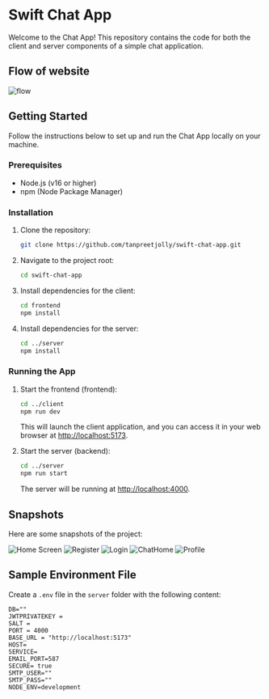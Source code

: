 # Swift Chat App

Welcome to the Chat App! This repository contains the code for both the client and server components of a simple chat application.

## Flow of website

![flow](https://i.imgur.com/trbch64.png)

## Getting Started

Follow the instructions below to set up and run the Chat App locally on your machine.

### Prerequisites

- Node.js (v16 or higher)
- npm (Node Package Manager)

### Installation

1. Clone the repository:

    ```bash
    git clone https://github.com/tanpreetjolly/swift-chat-app.git
    ```

2. Navigate to the project root:

    ```bash
    cd swift-chat-app
    ```

3. Install dependencies for the client:

    ```bash
    cd frontend
    npm install
    ```

4. Install dependencies for the server:

    ```bash
    cd ../server
    npm install
    ```

### Running the App

1. Start the frontend (frontend):

    ```bash
    cd ../client
    npm run dev
    ```

   This will launch the client application, and you can access it in your web browser at [http://localhost:5173](http://localhost:5173).

2. Start the server (backend):

    ```bash
    cd ../server
    npm run start
    ```

   The server will be running at [http://localhost:4000](http://localhost:4000).

## Snapshots

Here are some snapshots of the project:

![Home Screen](https://i.imgur.com/9XRw4t1.png)
![Register](https://i.imgur.com/TLMvdqS.png)
![Login](https://i.imgur.com/PctNDG5.png)
![ChatHome](https://i.imgur.com/8a6Ruhu.png)
![Profile](https://i.imgur.com/ji1hlOz.png)


## Sample Environment File 

Create a `.env` file in the `server` folder with the following content:

```env
DB=""
JWTPRIVATEKEY = 
SALT = 
PORT = 4000
BASE_URL = "http://localhost:5173"
HOST=
SERVICE=
EMAIL_PORT=587
SECURE= true
SMTP_USER=""
SMTP_PASS=""
NODE_ENV=development
```
